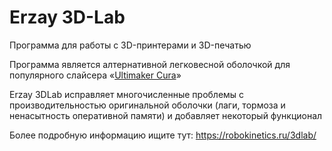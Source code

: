 # Erzay 3D-Lab
Программа для работы с 3D-принтерами и 3D-печатью

Программа является алтернативной легковесной оболочкой для популярного слайсера «[Ultimaker Cura](https://ultimaker.com/software/ultimaker-cura)»

Erzay 3DLab исправляет многочисленные проблемы с производительностью оригинальной оболочки (лаги, тормоза и ненасытность оперативной памяти) и добавляет некоторый функционал

Более подробную информацию ищите тут: https://robokinetics.ru/3dlab/
